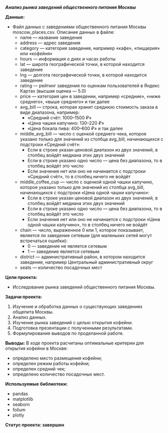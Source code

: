 ***Анализ рынка заведений общественного питания Москвы***

**Данные:**
- Файл данных с заведениями общественного питания Москвы moscow_places.csv. Описание данных в файле:
	- name — название заведения
	- address — адрес заведения
	- category — категория заведения, например «кафе», «пиццерия» или «кофейня»
	- hours — информация о днях и часах работы
	- lat — широта географической точки, в которой находится заведение
	- lng — долгота географической точки, в которой находится заведение
	- rating — рейтинг заведения по оценкам пользователей в Яндекс Картах (высшая оценка — 5.0)
	- price — категория цен в заведении, например «средние», «ниже среднего», «выше среднего» и так далее
	- avg_bill — строка, которая хранит среднюю стоимость заказа в виде диапазона, например: 
		- «Средний счёт: 1000–1500 ₽»
		- «Цена чашки капучино: 130–220 ₽»
		- «Цена бокала пива: 400–600 ₽»
	и так далее
	- middle_avg_bill — число с оценкой среднего чека, которое указано только для значений из столбца avg_bill, начинающихся с подстроки «Средний счёт»:
		- Если в строке указан ценовой диапазон из двух значений, в столбец войдёт медиана этих двух значений
		- Если в строке указано одно число — цена без диапазона, то в столбец войдёт это число
		- Если значения нет или оно не начинается с подстроки «Средний счёт», то в столбец ничего не войдёт
	- middle_coffee_cup — число с оценкой одной чашки капучино, которое указано только для значений из столбца avg_bill, начинающихся с подстроки «Цена одной чашки капучино»: 
		- Если в строке указан ценовой диапазон из двух значений, в столбец войдёт медиана этих двух значений
		- Если в строке указано одно число — цена без диапазона, то в столбец войдёт это число
		- Если значения нет или оно не начинается с подстроки «Цена одной чашки капучино», то в столбец ничего не войдёт
	- chain — число, выраженное 0 или 1, которое показывает, является ли заведение сетевым (для маленьких сетей могут встречаться ошибки):
		- 0 — заведение не является сетевым
		- 1 — заведение является сетевым
	- district — административный район, в котором находится заведение, например Центральный административный округ
	- seats — количество посадочных мест
	
**Цели проекта:**

- Исследование рынка заведений общественного питания Москвы.

**Задачи проекта:**
1. Изучение и обработка данных о существующих заведениях общепита Москвы.
2. Анализ данных.
3. Изучение рынка заведений с целью открытия кофейни.
4. Подготовка презентации с полученными результатами.
5. Формулирование выводов по проделанной работе.

**Выводы:**
В ходе проекта расчитаны оптимальные критерии для открытия кофейни в Москве:
- определено место размещения кофейни;
- определен режим работы кофейни;
- определен средний чек;
- определено количество посадочных мест.

**Используемые библиотеки:**
- pandas
- matplotlib
- seaborn
- folium
- plotly

**Статус проекта: завершен**
